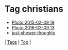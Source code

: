 <!--
title: Tag christians
date: 2020-06-28T15:26:58.464Z
tags:
-->
# Tag christians

 * [Photo 2015-02-09 19](110558759859.md)
 * [Photo 2016-03-09 13](140743205889.md)
 * [just-shower-thoughts](147654977299.md)

| [Tags](tags.md) | [Top](index.md) |
